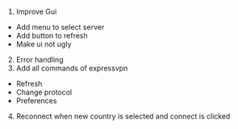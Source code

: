 1. Improve Gui
  * Add menu to select server
  * Add button to refresh
  * Make ui not ugly
2. Error handling
3. Add all commands of expressvpn
  * Refresh
  * Change protocol
  * Preferences
4. Reconnect when new country is selected and connect is clicked
